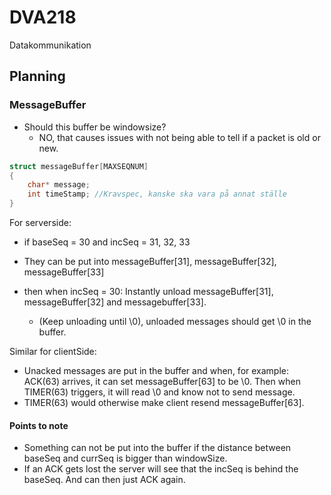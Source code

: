 # DVA218
Datakommunikation

## Planning
### MessageBuffer
- Should this buffer be windowsize?
  - NO, that causes issues with not being able to tell if a packet is old or new.

````c
struct messageBuffer[MAXSEQNUM]
{
	char* message;
	int timeStamp; //Kravspec, kanske ska vara på annat ställe
}
````

For serverside:
- if baseSeq = 30 and incSeq = 31, 32, 33
- They can be put into messageBuffer[31], messageBuffer[32], messageBuffer[33]

- then when incSeq = 30: Instantly unload messageBuffer[31], messageBuffer[32] and messagebuffer[33].
  - (Keep unloading until \0), unloaded messages should get \0 in the buffer.

Similar for clientSide:
- Unacked messages are put in the buffer and when, for example: ACK(63) arrives, it can set messageBuffer[63]
to be \0. Then when TIMER(63) triggers, it will read \0 and know not to send message.
- TIMER(63) would otherwise make client resend messageBuffer[63].

#### Points to note
- Something can not be put into the buffer if the distance between baseSeq and currSeq is bigger than windowSize.
- If an ACK gets lost the server will see that the incSeq is behind the baseSeq. And can then just ACK again.
